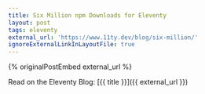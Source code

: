 ```yaml
---
title: Six Million npm Downloads for Eleventy
layout: post
tags: eleventy
external_url: 'https://www.11ty.dev/blog/six-million/'
ignoreExternalLinkInLayoutFile: true
---
```

{% originalPostEmbed external_url %}

Read on the Eleventy Blog: [{{ title }}]({{ external_url }})
